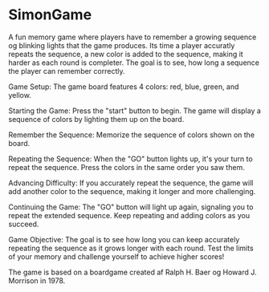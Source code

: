 # SimonGame


A fun memory game where players have to remember a growing sequence og blinking lights that the game produces. 
Its time a player accuratly repeats the sequence, a new color is added to the sequence, making it harder as each round is completer. 
The goal is to see, how long a sequence the player can remember correctly. 

Game Setup: The game board features 4 colors: red, blue, green, and yellow.

Starting the Game: Press the "start" button to begin. The game will display a sequence of colors by lighting them up on the board.

Remember the Sequence: Memorize the sequence of colors shown on the board.

Repeating the Sequence: When the "GO" button lights up, it's your turn to repeat the sequence. Press the colors in the same order you saw them.

Advancing Difficulty: If you accurately repeat the sequence, the game will add another color to the sequence, making it longer and more challenging.

Continuing the Game: The "GO" button will light up again, signaling you to repeat the extended sequence. Keep repeating and adding colors as you succeed.

Game Objective: The goal is to see how long you can keep accurately repeating the sequence as it grows longer with each round. Test the limits of your memory and challenge yourself to achieve higher scores!

The game is based on a boardgame created af Ralph H. Baer og Howard J. Morrison in 1978. 
